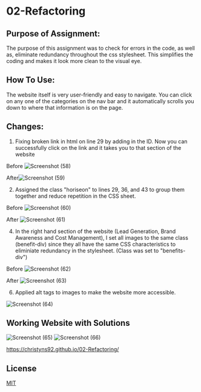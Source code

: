 # 02-Refactoring
## Purpose of Assignment:

The purpose of this assignment was to check for errors in the code, as well as, eliminate redundancy throughout the css stylesheet. This simplifies the coding and makes it look more clean to the visual eye.

## How To Use:
The website itself is very user-friendly and easy to navigate. You can click on any one of the categories on the nav bar and it automatically scrolls you down to where that information is on the page.

## Changes:
1. Fixing broken link in html on line 29 by adding in the ID. Now you can successfully click on the link and it takes you to that section of the website 

Before ![Screenshot (58)](https://user-images.githubusercontent.com/81654878/122478358-df160500-cf8e-11eb-895e-5eed17d412fd.png)

After![Screenshot (59)](https://user-images.githubusercontent.com/81654878/122478397-f228d500-cf8e-11eb-89d8-c8bfba9fb961.png)

2. Assigned the class "horiseon" to lines 29, 36, and 43 to group them together and reduce repetition in the CSS sheet. 

Before ![Screenshot (60)](https://user-images.githubusercontent.com/81654878/122478755-96ab1700-cf8f-11eb-9e2a-9e2815cb682f.png)

After ![Screenshot (61)](https://user-images.githubusercontent.com/81654878/122478825-b17d8b80-cf8f-11eb-8460-16ba0c0cd1c7.png)

4. In the right hand section of the website (Lead Generation, Brand Awareness and Cost Management), I set all images to the same class (benefit-div) since they all have the same CSS characteristics to eliminiate redundancy in the stylesheet. (Class was set to "benefits-div")

Before ![Screenshot (62)](https://user-images.githubusercontent.com/81654878/122478986-015c5280-cf90-11eb-9b9e-08f1b91b513b.png)

After ![Screenshot (63)](https://user-images.githubusercontent.com/81654878/122479047-1a650380-cf90-11eb-98ae-b8b6e3fa9eff.png)

6. Applied alt tags to images to make the website more accessible. 

![Screenshot (64)](https://user-images.githubusercontent.com/81654878/122479193-4a140b80-cf90-11eb-8611-dbbd6247f4d6.png)

## Working Website with Solutions

![Screenshot (65)](https://user-images.githubusercontent.com/81654878/122479412-aaa34880-cf90-11eb-84d8-ea762c6080ce.png)
![Screenshot (66)](https://user-images.githubusercontent.com/81654878/122479440-b3941a00-cf90-11eb-95df-d2d9067e3277.png)

https://christyns92.github.io/02-Refactoring/

## License
[MIT](https://choosealicense.com/licenses/mit/)



